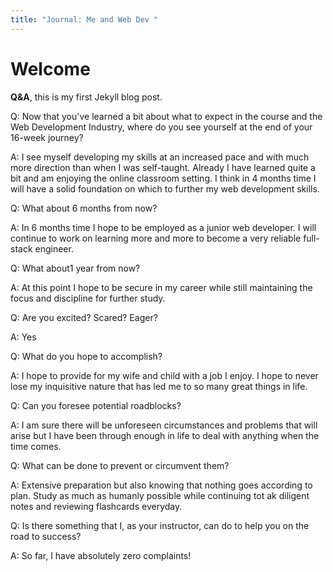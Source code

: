 ```yaml
---
title: "Journal: Me and Web Dev "
---
```


# Welcome

**Q&A**, this is my first Jekyll blog post.

Q: Now that you've learned a bit about what to expect in the course and the Web Development Industry, where do you see yourself at the end of your 16-week journey?

A: I see myself developing my skills at an increased pace and with much more direction than when I was self-taught. Already I have learned quite a bit and am enjoying the online classroom setting. I think in 4 months time I will have a solid foundation on which to further my web development skills.

Q: What about 6 months from now?

A: In 6 months time I hope to be employed as a junior web developer. I will continue to work on learning more and more to become a very reliable full-stack engineer.

Q: What about1 year from now?

A: At this point I hope to be secure in my career while still maintaining the focus and discipline for further study.

Q: Are you excited? Scared? Eager?

A: Yes

Q: What do you hope to accomplish?

A: I hope to provide for my wife and child with a job I enjoy. I hope to never lose my inquisitive nature that has led me to so many great things in life.

Q: Can you foresee potential roadblocks?

A: I am sure there will be unforeseen circumstances and problems that will arise but I have been through enough in life to deal with anything when the time comes.

Q: What can be done to prevent or circumvent them?

A: Extensive preparation but also knowing that nothing goes according to plan. Study as much as humanly possible while continuing tot ak diligent notes and reviewing flashcards everyday.

Q: Is there something that I, as your instructor, can do to help you on the road to success?

A: So far, I have absolutely zero complaints!
